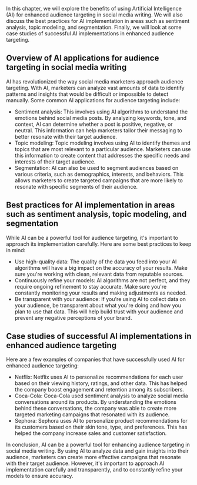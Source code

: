 

In this chapter, we will explore the benefits of using Artificial Intelligence (AI) for enhanced audience targeting in social media writing. We will also discuss the best practices for AI implementation in areas such as sentiment analysis, topic modeling, and segmentation. Finally, we will look at some case studies of successful AI implementations in enhanced audience targeting.

Overview of AI applications for audience targeting in social media writing
--------------------------------------------------------------------------

AI has revolutionized the way social media marketers approach audience targeting. With AI, marketers can analyze vast amounts of data to identify patterns and insights that would be difficult or impossible to detect manually. Some common AI applications for audience targeting include:

* Sentiment analysis: This involves using AI algorithms to understand the emotions behind social media posts. By analyzing keywords, tone, and context, AI can determine whether a post is positive, negative, or neutral. This information can help marketers tailor their messaging to better resonate with their target audience.
* Topic modeling: Topic modeling involves using AI to identify themes and topics that are most relevant to a particular audience. Marketers can use this information to create content that addresses the specific needs and interests of their target audience.
* Segmentation: AI can also be used to segment audiences based on various criteria, such as demographics, interests, and behaviors. This allows marketers to create targeted campaigns that are more likely to resonate with specific segments of their audience.

Best practices for AI implementation in areas such as sentiment analysis, topic modeling, and segmentation
----------------------------------------------------------------------------------------------------------

While AI can be a powerful tool for audience targeting, it's important to approach its implementation carefully. Here are some best practices to keep in mind:

* Use high-quality data: The quality of the data you feed into your AI algorithms will have a big impact on the accuracy of your results. Make sure you're working with clean, relevant data from reputable sources.
* Continuously refine your models: AI algorithms are not perfect, and they require ongoing refinement to stay accurate. Make sure you're constantly monitoring your results and making adjustments as needed.
* Be transparent with your audience: If you're using AI to collect data on your audience, be transparent about what you're doing and how you plan to use that data. This will help build trust with your audience and prevent any negative perceptions of your brand.

Case studies of successful AI implementations in enhanced audience targeting
----------------------------------------------------------------------------

Here are a few examples of companies that have successfully used AI for enhanced audience targeting:

* Netflix: Netflix uses AI to personalize recommendations for each user based on their viewing history, ratings, and other data. This has helped the company boost engagement and retention among its subscribers.
* Coca-Cola: Coca-Cola used sentiment analysis to analyze social media conversations around its products. By understanding the emotions behind these conversations, the company was able to create more targeted marketing campaigns that resonated with its audience.
* Sephora: Sephora uses AI to personalize product recommendations for its customers based on their skin tone, type, and preferences. This has helped the company increase sales and customer satisfaction.

In conclusion, AI can be a powerful tool for enhancing audience targeting in social media writing. By using AI to analyze data and gain insights into their audience, marketers can create more effective campaigns that resonate with their target audience. However, it's important to approach AI implementation carefully and transparently, and to constantly refine your models to ensure accuracy.
